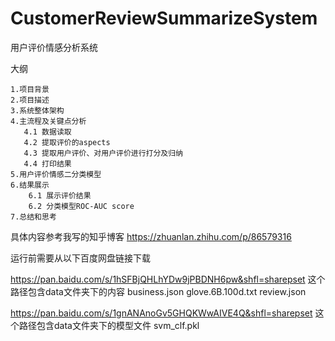 # CustomerReviewSummarizeSystem
用户评价情感分析系统

大纲

    1.项目背景
    2.项目描述
    3.系统整体架构
    4.主流程及关键点分析
       4.1 数据读取
       4.2 提取评价的aspects
       4.3 提取用户评价、对用户评价进行打分及归纳
       4.4 打印结果
    5.用户评价情感二分类模型
    6.结果展示
        6.1 展示评价结果
        6.2 分类模型ROC-AUC score
    7.总结和思考
    
 具体内容参考我写的知乎博客
https://zhuanlan.zhihu.com/p/86579316



运行前需要从以下百度网盘链接下载

https://pan.baidu.com/s/1hSFBjQHLhYDw9jPBDNH6pw&shfl=sharepset
这个路径包含data文件夹下的内容
business.json
glove.6B.100d.txt
review.json

https://pan.baidu.com/s/1gnANAnoGv5GHQKWwAIVE4Q&shfl=sharepset
这个路径包含data文件夹下的模型文件
svm_clf.pkl